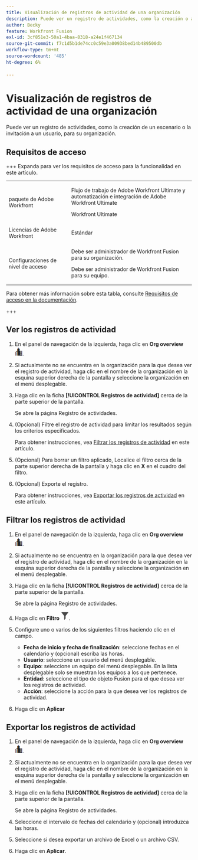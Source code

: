 ```yaml
---
title: Visualización de registros de actividad de una organización
description: Puede ver un registro de actividades, como la creación o activación de escenarios, para su organización.
author: Becky
feature: Workfront Fusion
exl-id: 3cf851e3-50a1-4baa-8318-a24e1f467134
source-git-commit: f7c1d5b1de74cc0c59e3a00938bed14b489500db
workflow-type: tm+mt
source-wordcount: '485'
ht-degree: 6%

---
```


# Visualización de registros de actividad de una organización

Puede ver un registro de actividades, como la creación de un escenario o la invitación a un usuario, para su organización.

## Requisitos de acceso

+++ Expanda para ver los requisitos de acceso para la funcionalidad en este artículo.

<table style="table-layout:auto">
 <col> 
 <col> 
 <tbody> 
  <tr> 
   <td role="rowheader">paquete de Adobe Workfront</td> 
   <td> <p>Flujo de trabajo de Adobe Workfront Ultimate y automatización e integración de Adobe Workfront Ultimate</p><p>Workfront Ultimate</p></td> 
  </tr> 
  <tr data-mc-conditions=""> 
   <td role="rowheader">Licencias de Adobe Workfront</td> 
   <td> <p>Estándar</p></td> 
  </tr> 
  <tr data-mc-conditions=""> 
   <td role="rowheader">Configuraciones de nivel de acceso</td> 
   <td> 
     <p>Debe ser administrador de Workfront Fusion para su organización.</p>
     <p>Debe ser administrador de Workfront Fusion para su equipo.</p>
   </td> 
  </tr> 
 </tbody> 
</table>

Para obtener más información sobre esta tabla, consulte [Requisitos de acceso en la documentación](/help/workfront-fusion/references/licenses-and-roles/access-level-requirements-in-documentation.md).

+++

## Ver los registros de actividad

1. En el panel de navegación de la izquierda, haga clic en **Org overview** ![Org overview icon](assets/org-overview-icon.png).
1. Si actualmente no se encuentra en la organización para la que desea ver el registro de actividad, haga clic en el nombre de la organización en la esquina superior derecha de la pantalla y seleccione la organización en el menú desplegable.
1. Haga clic en la ficha **[!UICONTROL Registros de actividad]** cerca de la parte superior de la pantalla.

   Se abre la página Registro de actividades.
1. (Opcional) Filtre el registro de actividad para limitar los resultados según los criterios especificados.

   Para obtener instrucciones, vea [Filtrar los registros de actividad](#filter-the-activity-logs) en este artículo.
1. (Opcional) Para borrar un filtro aplicado, Localice el filtro cerca de la parte superior derecha de la pantalla y haga clic en **X** en el cuadro del filtro.
1. (Opcional) Exporte el registro.

   Para obtener instrucciones, vea [Exportar los registros de actividad](#export-the-activity-logs) en este artículo.


## Filtrar los registros de actividad

1. En el panel de navegación de la izquierda, haga clic en **Org overview** ![Org overview icon](assets/org-overview-icon.png).
1. Si actualmente no se encuentra en la organización para la que desea ver el registro de actividad, haga clic en el nombre de la organización en la esquina superior derecha de la pantalla y seleccione la organización en el menú desplegable.
1. Haga clic en la ficha **[!UICONTROL Registros de actividad]** cerca de la parte superior de la pantalla.

   Se abre la página Registro de actividades.
1. Haga clic en **Filtro** ![Icono de filtro](assets/filter-activity-log.png).
1. Configure uno o varios de los siguientes filtros haciendo clic en el campo.

   * **Fecha de inicio y fecha de finalización**: seleccione fechas en el calendario y (opcional) escriba las horas.
   * **Usuario**: seleccione un usuario del menú desplegable.
   * **Equipo**: seleccione un equipo del menú desplegable. En la lista desplegable solo se muestran los equipos a los que pertenece.
   * **Entidad**: seleccione el tipo de objeto Fusion para el que desea ver los registros de actividad.
   * **Acción**: seleccione la acción para la que desea ver los registros de actividad.

1. Haga clic en **Aplicar**

## Exportar los registros de actividad

1. En el panel de navegación de la izquierda, haga clic en **Org overview** ![Org overview icon](assets/org-overview-icon.png).
1. Si actualmente no se encuentra en la organización para la que desea ver el registro de actividad, haga clic en el nombre de la organización en la esquina superior derecha de la pantalla y seleccione la organización en el menú desplegable.
1. Haga clic en la ficha **[!UICONTROL Registros de actividad]** cerca de la parte superior de la pantalla.

   Se abre la página Registro de actividades.
1. Seleccione el intervalo de fechas del calendario y (opcional) introduzca las horas.
1. Seleccione si desea exportar un archivo de Excel o un archivo CSV.
1. Haga clic en **Aplicar**.
